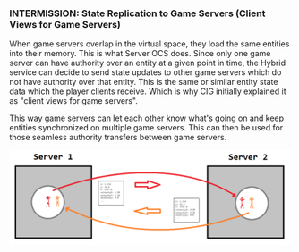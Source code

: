 ### INTERMISSION: State Replication to Game Servers (Client Views for Game Servers)
When game servers overlap in the virtual space, they load the same entities into their memory. This is what Server OCS does. Since only one game server can have authority over an entity at a given point in time, the Hybrid service can decide to send state updates to other game servers which do not have authority over that entity. This is the same or similar entity state data which the player clients receive. Which is why CIG initially explained it as "client views for game servers".

This way game servers can let each other know what's going on and keep entities synchronized on multiple game servers. This can then be used for those seamless authority transfers between game servers.

![Image](/images/static_server_meshing/image-16.png)
